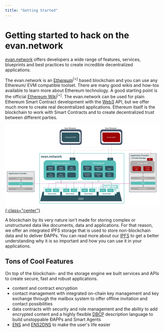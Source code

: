 ```yaml
---
title: "Getting Started"
---
```

# Getting started to hack on the evan.network

[evan.network](https://evan.network/) offers developers a wide range of features, services, blueprints and best practices to create incredible decentralized applications.

The evan.network is an [Ethereum](https://ethereum.org/)<sup>[+]</sup> based blockchain and you can use any Ethereum/ EVM compatible toolset. There are many good wikis and how-tos available to learn more about Ethereum technology. A good starting point is the official [Ethereum Wiki](https://github.com/ethereum/wiki/wiki)<sup>[+]</sup>. The evan.network can be used for plain Ethereum Smart Contract development with the [Web3](/dev/web3) API, but we offer much more to create real decentralized applications. Ethereum itself is the blockchain to work with Smart Contracts and to create decentralized trust between different parties.

[![evan.network](/public/network_architecture.png){:class="center"}](/public/network_architecture.png)

A blockchain by its very nature isn't made for storing complex or unstructured data like documents, data and applications. For that reason, we offer an integrated IPFS storage that is used to store non-blockchain data and to deliver ÐAPPs. You can read more about our [IPFS](/dev/ipfs) to get a better understanding why it is so important and how you can use it in your applications.

## Tons of Cool Features

On top of the blockchain- and the storage engine we built services and APIs to create secure, fast and robust applications.
+ content and contract encryption
+ contact management with integrated on-chain key management and key exchange through the mailbox system to offer offline invitation and contact possibilities
+ data contracts with security and role management and the ability to add encrypted content and a highly flexible [DBCP](/dev/dbcp) description language to build unstoppable ÐAPPs and Smart Agents
+ [ENS](/dev/ens) and [ENS2DNS](/dev/ens2dns) to make the user's life easier
